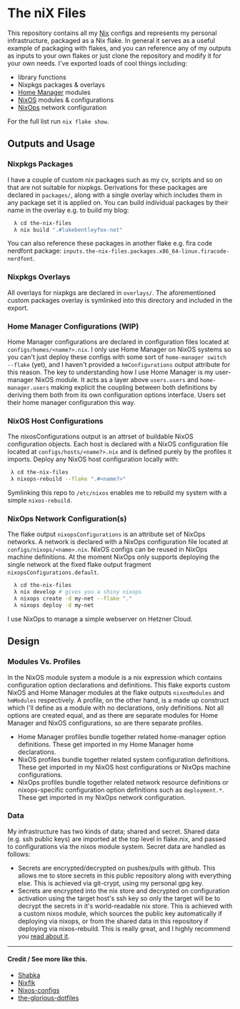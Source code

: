 # The niX Files
This repository contains all my [Nix][1] configs and represents my personal infrastructure, packaged as a Nix flake. In general it serves as a useful example of packaging with flakes, and you can reference any of my outputs as inputs to your own flakes or just clone the repository and modify it for your own needs. I've exported loads of cool things including:

- library functions
- Nixpkgs packages & overlays
- [Home Manager][2] modules
- [NixOS][3] modules & configurations
- [NixOps][4] network configuration

For the full list run `nix flake show`.

## Outputs and Usage

### Nixpkgs Packages
I have a couple of custom nix packages such as my cv, scripts and so on that are not suitable for nixpkgs. Derivations for these packages are declared in `packages/`, along with a single overlay which includes them in any package set it is applied on. You can build individual packages by their name in the overlay e.g. to build my blog:
```bash
  λ cd the-nix-files
  λ nix build ".#lukebentleyfox-net"
```
You can also reference these packages in another flake e.g. fira code nerdfont package: `inputs.the-nix-files.packages.x86_64-linux.firacode-nerdfont`.

### Nixpkgs Overlays
All overlays for nixpkgs are declared in `overlays/`. The aforementioned custom packages overlay is symlinked into this directory and included in the export.

### Home Manager Configurations (WIP)
Home Manager configurations are declared in configuration files located at `configs/homes/<name?>.nix`. I only use Home Manager on NixOS systems so you can't just deploy these configs with some sort of `home-manager switch --flake` (yet), and I haven't provided a `hmConfigurations` output attribute for this reason. The key to understanding how I use Home Manager is my user-manager NixOS module. It acts as a layer above `users.users` and `home-manager.users` making explicit the coupling between both definitions by deriving them both from its own configuration options interface. Users set their home manager configuration this way.

### NixOS Host Configurations
The nixosConfigurations output is an attrset of buildable NixOS configuration objects. Each host is declared with a NixOS configuration file located at `configs/hosts/<name?>.nix` and is defined purely by the profiles it imports. Deploy any NixOS host configuration locally with:
``` bash
 λ cd the-nix-files
 λ nixops-rebuild --flake ".#<name?>"
```
Symlinking this repo to `/etc/nixos` enables me to rebuild my system with a simple `nixos-rebuild`.

### NixOps Network Configuration(s)
The flake output `nixopsConfigurations` is an attribute set of NixOps networks. A network is declared with a NixOps configuration file located at `configs/nixops/<name>.nix`. NixOS configs can be reused in NixOps machine definitions. At the moment NixOps only supports deploying the single network at the fixed flake output fragment `nixopsConfigurations.default`.
```bash
  λ cd the-nix-files
  λ nix develop # gives you a shiny nixops
  λ nixops create -d my-net --flake "."
  λ nixops deploy -d my-net
```
I use NixOps to manage a simple webserver on Hetzner Cloud.

## Design

### Modules Vs. Profiles
In the NixOS module system a module is a nix expression which contains configuration option declarations and definitions. This flake exports custom NixOS and Home Manager modules at the flake outputs `nixosModules` and `hmModules` respectively. A profile, on the other hand, is a made up construct which I'll define as a module with no declarations, only definitions. Not all options are created equal, and as there are separate modules for Home Manager and NixOS configurations, so are there separate profiles.
- Home Manager profiles bundle together related home-manager option definitions. These get imported in my Home Manager home declarations.
- NixOS profiles bundle together related system configuration definitions. These get imported in my NixOS host configurations or NixOps machine configurations.
- NixOps profiles bundle together related network resource definitions or nixops-specific configuration option definitions such as `deployment.*`. These get imported in my NixOps network configuration.

### Data
My infrastructure has two kinds of data; shared and secret. Shared data (e.g. ssh public keys) are imported at the top level in flake.nix, and passed to configurations via the nixos module system. Secret data are handled as follows:
- Secrets are encrypted/decrypted on pushes/pulls with github. This allows me to store secrets in this public repository along with everything else. This is achieved via git-crypt, using my personal gpg key.
- Secrets are encrypted into the nix store and decrypted on configuration activation using the target host's ssh key so only the target will be to decrypt the secrets in it's world-readable nix store. This is achieved with a custom nixos module, which sources the public key automatically if deploying via nixops, or from the shared data in this repository if deploying via nixos-rebuild. This is really great, and I highly recommend you [read about it][5].

---
#### Credit / See more like this.
- [Shabka](https://github.com/kalbasit/shabka)
- [Nixflk](https://github.com/nrdxp/nixflk)
- [Nixos-configs](https://github.com/Xe/nixos-configs)
- [the-glorious-dotfiles](https://github.com/manilarome/the-glorious-dotfiles)

[1]: https://nixos.org
[4]: https://github.com/nix-community/home-manager
[2]: https://github.com/nixos/nixpkgs
[3]: https://github.com/nixos/nixops
[5]: https://christine.website/blog/nixos-encrypted-secrets-2021-01-20
